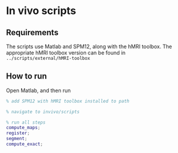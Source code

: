 # In vivo scripts

## Requirements
The scripts use Matlab and SPM12, along with the hMRI toolbox. The appropriate hMRI toolbox version can be found in `../scripts/external/hMRI-toolbox`

## How to run
Open Matlab, and then run
```matlab
% add SPM12 with hMRI toolbox installed to path

% navigate to invivo/scripts

% run all steps
compute_maps;
register;
segment;
compute_exact;
```